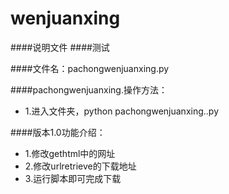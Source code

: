 # wenjuanxing

####说明文件
####测试

####文件名：pachongwenjuanxing.py

####pachongwenjuanxing.操作方法：
* 1.进入文件夹，python pachongwenjuanxing..py

####版本1.0功能介绍：
* 1.修改gethtml中的网址
* 2.修改urlretrieve的下载地址
* 3.运行脚本即可完成下载

